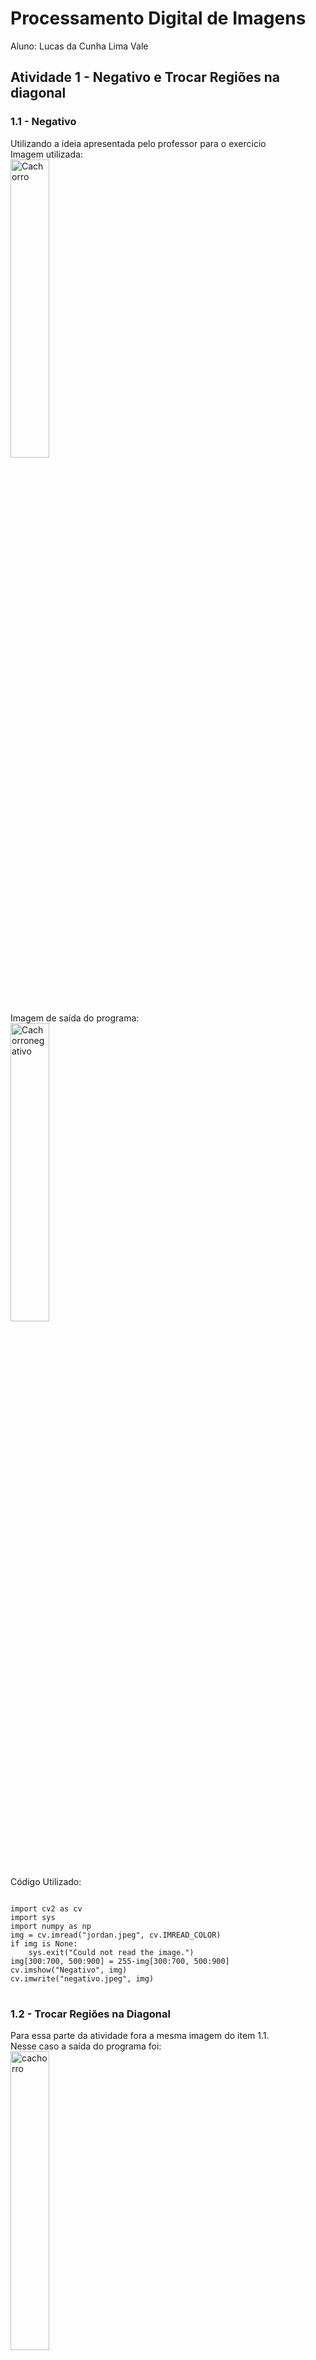 <html lang="pr-br">
<head>
</head>
<body>
<h1>Processamento Digital de Imagens</h1>
<p>Aluno: Lucas da Cunha Lima Vale
</p>
<h2>Atividade 1 - Negativo e Trocar Regiões na diagonal</h2>
<h3>1.1 - Negativo</h3>
Utilizando a ideia apresentada pelo professor para o exercicio <br>
Imagem utilizada:<br>
<img src="jordan.jpeg" alt="Cachorro" style="width:35%"/><br>
Imagem de saída do programa:<br>
<img src="https://github.com/lucasclv/Processamento-Digital-de-Imagem/blob/main/negativo.jpeg?raw=true" alt="Cachorronegativo"style="width:35%"><br>
Código Utilizado:<br>
<pre class="prettyprint">
<code>
import cv2 as cv
import sys
import numpy as np
img = cv.imread("jordan.jpeg", cv.IMREAD_COLOR)
if img is None:
    sys.exit("Could not read the image.")
img[300:700, 500:900] = 255-img[300:700, 500:900]
cv.imshow("Negativo", img)
cv.imwrite("negativo.jpeg", img)
</code>
</pre>
<h3>1.2 - Trocar Regiões na Diagonal</h3>
<p>
Para essa parte da atividade fora a mesma imagem do item 1.1.<br>
Nesse caso a saída do programa foi:<br>
<img src="https://github.com/lucasclv/Processamento-Digital-de-Imagem/blob/main/jordantrocado.png?raw=true" alt="cachorro"style="width:35%"><br>
Código Utilizado:<br>
<pre class="prettyprint">
<code>
import cv2 as cv
import sys
import numpy as np
img = cv.imread(cv.samples.findFile("jordan.jpeg"))
if img2 is None:
    sys.exit("Could not read the image.")
print('Largura em pixels: ', end='')  
print(img.shape[1]) #largura da imagem
l=img.shape[1]
print('Altura em pixels: ', end='')  
print(img.shape[0]) #altura da imagem
a=img.shape[0]
print('Qtde de canais: ', end='')  
print(img.shape[2])
img2=img.copy()
ma=800
ml=450
for x in range(0,a):
    for y in range(0,l):
        if x<ml and y<ma:
            img2[x, y]=img[x+ml, y+ma]
        if x<ml and y>ma:
            img2[x, y]=img[x+ml, y-ma]
        if x>ml and y<ma:
            img2[x, y]=img[x-ml, y+ma]
        if x>ml and y>ma:
            img2[x, y]=img[x-ml, y-ma]
cv.imshow("cachorrotrocado", img2)
cv.imwrite("jordantrocado.png", img2)
</code>
</pre>
</p>
<h2>Atividade 2 - Detector de Objetos</h2>
<h3>2.1 - Detector</h3>
<p>
Para resolvermos o problema da contagem de objetos que seja acima de 255 podemos colocar um contador que conte quantas vezes o contador atual atingiu o 255, toda vez que atingir o 255 zera este contador, zerar o contador enquanto que armazenamos no número de vezes que ele chegou ao valor de 255, no final do laço somaríamos mais assim o contador que conta as vezes que o contador inicial chega até 255 multiplicado por 255 mais o valor do contador inicial daria o total de objetos na imagem.<br>
Utilizando a ideia apresentada pelo professor:<br>
Imagem de entrada:<br>
<img src="https://github.com/lucasclv/Processamento-Digital-de-Imagem/blob/main/bolhas.png?raw=true" alt="Objetos"style="width:35%"><br>
Imagem sem objetos na borda:<br>
<img src="https://github.com/lucasclv/Processamento-Digital-de-Imagem/blob/main/bolhas2.png?raw=true" alt="Objetos"style="width:35%"><br>
Contagem:<br>
<img src="https://github.com/lucasclv/Processamento-Digital-de-Imagem/blob/main/contador.png?raw=true" alt="Janela CMD"style="width:35%"><br>
Código Utilizado:<br>
<pre class="prettyprint">
<code>
import cv2 as cv
import sys
import numpy as np
img = cv.imread(cv.samples.findFile("bolhas.png"))
if img is None:
    sys.exit("Could not read the image.")
imgflood = img.copy()
print('Largura em pixels: ', end='')  
print(img.shape[1]) #largura da imagem
l=img.shape[1]
print('Altura em pixels: ', end='')  
print(img.shape[0]) #altura da imagem
a=img.shape[0]
print('Qtde de canais: ', end='')  
print(img.shape[2])
mask = np.zeros((a+2, l+2), np.uint8)
c=0
cb=0
for x in range (0, a):
    cv.floodFill(imgflood, mask, (0,x), (0, 0, 0))
    cv.floodFill(imgflood, mask, (x,0), (0, 0, 0))
    cv.floodFill(imgflood, mask, (a-1,x), (0, 0, 0))
    cv.floodFill(imgflood, mask, (x,a-1), (0, 0, 0))
cv.imwrite("bolhas2.png", imgflood)
img=imgflood.copy()
for x in  range (0, a-1):
    for y in range (0, l-1):
       if imgflood[x, y, 2]==255:
            c+=1
            cv.floodFill(imgflood, mask, (y, x), (0, 0, 0))
cv.floodFill(img,None, (0, 0), (255, 255, 255));
cv.imshow("Display window", img)
cv.imwrite("bolhasvazias.png", img)
for x in  range (0, a-1):
    for y in range (0, l-1):
       if img[x, y, 2]==0:
            cb+=1
            cv.floodFill(img, mask, (y, x), (255, 255, 255))
print ('quantidade de objetos: ' ,c)
print ('quantidade de objetos sem buraco: ' ,cb)
print ('quantidade de objetos com buraco: ' ,c-cb)
cv.imwrite("bolhas3.png", imgflood)
</code>
</pre>
</p>
<h2>Atividade 3 - Equalizador de Histograma</h2>	
<p>
Utilizando a ideia apresentada pelo professor:<br>
Imagem utilizada:<br>
<img src="https://github.com/lucasclv/Processamento-Digital-de-Imagem/blob/main/jordan3.jpeg?raw=true" alt="cachorro"style="width:35%"><br>
Imagem de saída do programa em escala de cinza a esquerda sem equalização e a direita com equalização:<br>
<img src="https://github.com/lucasclv/Processamento-Digital-de-Imagem/blob/main/cachorros.png?raw=true" alt="cachorros"style="width:35%"><br>
Histograma:<br>
<img src="https://github.com/lucasclv/Processamento-Digital-de-Imagem/blob/main/histograma.png?raw=true" alt="histograma"style="width:35%"><br>
Código utilizado:<br>
<pre class="prettyprint">
<code>
import sys
import numpy as np
from matplotlib import pyplot as plt
img = cv.imread(cv.samples.findFile("jordan3.jpeg"))
if img is None:
    sys.exit("Could not read the image.")
print('Largura em pixels: ', end='')  
print(img.shape[1]) #largura da imagem
l=img.shape[1]
print('Altura em pixels: ', end='')  
print(img.shape[0]) #altura da imagem
a=img.shape[0]
print('Qtde de canais: ', end='')  
print(img.shape[2])
img = cv.cvtColor(img, cv.COLOR_BGR2GRAY)
hist = cv.calcHist([img], [0], None, [256], [0, 256])
equ = cv.equalizeHist(img)
res = np.hstack((img,equ))
hist2 = cv.calcHist([equ], [0], None, [256], [0, 256])
hist2 /= hist2.sum()
plt.figure()
plt.axis("off")
#plt.imshow(cv.cvtColor(img, cv.COLOR_GRAY2RGB))
# plot the histogram
#plt.figure()
plt.title("Histograma")
#plt.plot(hist)
plt.xlim([0, 256])
plt.plot(hist2)
plt.xlim([0, 256])
cv.imshow("Display window", res)
cv.imwrite("cachorros.png", res)
plt.show()
</code>
</pre>
</p>
<h2>Atividade 4 - Laplaciano do Gaussiano</h2>	
<p>
Utilizando a ideia apresentada pelo professor:<br>
Imagens obtidas:<br>
<img src="https://github.com/lucasclv/Processamento-Digital-de-Imagem/blob/main/laplace.png?raw=true" alt="cachorro"style="width:35%"><br>
Código utilizado:<br>
<pre class="prettyprint">
<code>
import numpy as np
import cv2 as cv
from matplotlib import pyplot as plt
img = cv.imread('jordan.jpeg',0)
laplacian = cv.Laplacian(img,cv.CV_16S,ksize=19)
blur = cv.GaussianBlur(img,(9,9),0)
laplacegauss = cv.Laplacian(blur,cv.CV_16S,ksize=19)
plt.subplot(2,2,1),plt.imshow(img,cmap = 'gray')
plt.title('Original'), plt.xticks([]), plt.yticks([])
plt.subplot(2,2,2),plt.imshow(laplacian,cmap = 'gray')
plt.title('Laplace'), plt.xticks([]), plt.yticks([])
plt.subplot(2,2,3),plt.imshow(blur,cmap = 'gray')
plt.title('Gaussiana'), plt.xticks([]), plt.yticks([])
plt.subplot(2,2,4),plt.imshow(laplacegauss,cmap = 'gray')
plt.title('LaPlace da Gaussiana'), plt.xticks([]), plt.yticks([])
plt.show()
</code>
</pre>
</p>
<h2>Atividade 8 - Canny e Pontilhismo</h2>	
<p>
Utilizando a ideia apresentada pelo professor:<br>
Utilizando a imagem do cachorro:<br>
<img src="jordan3.jpeg" alt="cachorro"style="width:35%"><br>
Imagem obtida:<br>
<img src="canny-point.png" alt="cachorrocannypontilhismo"style="width:35%"><br>
Código utilizado:<br>
<pre class="prettyprint">
<code>
import cv2
import numpy as np
from copy import copy
import random

STEP = 10
JITTER = 6
RADIUS = 5

T1 = 10 
edges = 0

image = cv2.imread("jordan3.jpeg", 0)
height, width = image.shape
points = copy(image)

for i in range(height):
    for j in range(width):
        points[i, j] = 255

xrange = np.zeros(int(height/STEP))
yrange = np.zeros(int(width/STEP))

for xvalue in range(len(xrange)):
    xrange[xvalue] = xvalue

for yvalue in range(len(yrange)):
    yrange[yvalue] = yvalue

xrange = [value*STEP+STEP/2 for value in xrange]
yrange= [value*STEP+STEP/2 for value in yrange]

np.random.shuffle(xrange)

for i in xrange:
    np.random.shuffle(yrange)
    for j in yrange:
        x = int(i + random.randint(1, 2*JITTER-JITTER))
        y = int(j + random.randint(1, 2*JITTER-JITTER))
        if(x >= height):
                x = height-1
        if( y >= width):
                y = width-1
        gray = image[x,y]
        cv2.circle(points,
                (y, x),
                RADIUS,
                int(gray),
                -1,
                cv2.LINE_AA)

edges = cv2.Canny(points, T1, 3*T1) 

for i in range(height):
    for j in range(width):
        if(edges[i, j] != 0):
            gray = image[i,j]
            cv2.circle(points,
                    (j, i),
                    RADIUS,
                    int(gray),
                    -1,
                    cv2.LINE_AA)

cv2.imshow("canny-point", points)
cv2.imwrite("canny-point.png", points)
cv2.waitKey(0)     
cv2.destroyAllWindows()
</code>
</pre>
</p>
<h2>Atividade 9 - Kmeans</h2>	
<p>
Utilizando a ideia apresentada pelo professor:<br>
Imagem utilizada:<br>
<img src="gato.jpeg" alt="gato"style="width:35%"><br>
Imagens obtidas:<br>
<img src="gatokmeans1.png" alt="gatokmeans1"style="width:35%"><br>
<img src="gatokmeans2.png" alt="gatokmeans2"style="width:35%"><br>
<img src="gatokmeans3.png" alt="gatokmeans3"style="width:35%"><br>
<img src="gatokmeans4.png" alt="gatokmeans4"style="width:35%"><br>
<img src="gatokmeans5.png" alt="gatokmeans5"style="width:35%"><br>
<img src="gatokmeans6.png" alt="gatokmeans6"style="width:35%"><br>
<img src="gatokmeans7.png" alt="gatokmeans7"style="width:35%"><br>
<img src="gatokmeans8.png" alt="gatokmeans8"style="width:35%"><br>
<img src="gatokmeans9.png" alt="gatokmeans9"style="width:35%"><br>
<img src="gatokmeans10.png" alt="gatokmeans10"style="width:35%"><br>
Podemos observar que as imagens resultantes são diferentes pois cada rodada do codigo o ponto inicial utilizado na clusterização muda
Código utilizado:<br>
<pre class="prettyprint">
<code>
import numpy as np
import cv2 as cv
img = cv.imread('gato.jpeg')
Z = img.reshape((-1,3))
# convert to np.float32
Z = np.float32(Z)
# define criteria, number of clusters(K) and apply kmeans() 10 times
for nrodadas in range (1,11):
	criteria = (cv.TERM_CRITERIA_EPS + cv.TERM_CRITERIA_MAX_ITER, 10, 1.0)
	K = 7
	ret,label,center=cv.kmeans(Z,K,None,criteria,10,cv.KMEANS_RANDOM_CENTERS)
	# Now convert back into uint8, and make original image
	center = np.uint8(center)
	res = center[label.flatten()]
	res2 = res.reshape((img.shape))
	cv.imshow('res2',res2)
	cv.waitKey(0)
cv.destroyAllWindows()
</code>
</pre>
</p>
</body>
</html>

